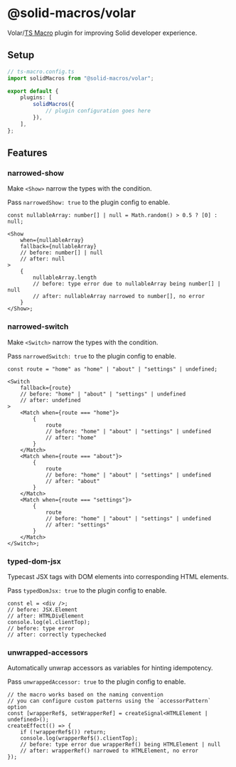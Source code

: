 # @solid-macros/volar

Volar/[TS Macro](https://github.com/ts-macro/ts-macro) plugin for improving Solid developer experience.

## Setup

```ts
// ts-macro.config.ts
import solidMacros from "@solid-macros/volar";

export default {
	plugins: [
		solidMacros({
			// plugin configuration goes here
		}),
	],
};
```

## Features

### narrowed-show

Make `<Show>` narrow the types with the condition.

Pass `narrowedShow: true` to the plugin config to enable.

```tsx
const nullableArray: number[] | null = Math.random() > 0.5 ? [0] : null;

<Show
	when={nullableArray}
	fallback={nullableArray}
	// before: number[] | null
	// after: null
>
	{
		nullableArray.length
		// before: type error due to nullableArray being number[] | null
		// after: nullableArray narrowed to number[], no error
	}
</Show>;
```

### narrowed-switch

Make `<Switch>` narrow the types with the condition.

Pass `narrowedSwitch: true` to the plugin config to enable.

```tsx
const route = "home" as "home" | "about" | "settings" | undefined;

<Switch
	fallback={route}
	// before: "home" | "about" | "settings" | undefined
	// after: undefined
>
	<Match when={route === "home"}>
		{
			route
			// before: "home" | "about" | "settings" | undefined
			// after: "home"
		}
	</Match>
	<Match when={route === "about"}>
		{
			route
			// before: "home" | "about" | "settings" | undefined
			// after: "about"
		}
	</Match>
	<Match when={route === "settings"}>
		{
			route
			// before: "home" | "about" | "settings" | undefined
			// after: "settings"
		}
	</Match>
</Switch>;
```

### typed-dom-jsx

Typecast JSX tags with DOM elements into corresponding HTML elements.

Pass `typedDomJsx: true` to the plugin config to enable.

```tsx
const el = <div />;
// before: JSX.Element
// after: HTMLDivElement
console.log(el.clientTop);
// before: type error
// after: correctly typechecked
```

### unwrapped-accessors

Automatically unwrap accessors as variables for hinting idempotency.

Pass `unwrappedAccessor: true` to the plugin config to enable.

```tsx
// the macro works based on the naming convention
// you can configure custom patterns using the `accessorPattern` option
const [wrapperRef$, setWrapperRef] = createSignal<HTMLElement | undefined>();
createEffect(() => {
	if (!wrapperRef$()) return;
	console.log(wrapperRef$().clientTop);
	// before: type error due wrapperRef() being HTMLElement | null
	// after: wrapperRef() narrowed to HTMLElement, no error
});
```
